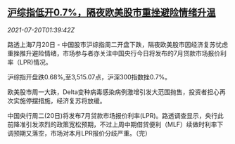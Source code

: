 <!--1626746463000-->
[沪综指低开0.7%，隔夜欧美股市重挫避险情绪升温](https://cn.reuters.com/article/china-stock-market-open-lpr-0720-idCNKBS2EQ03Y)
------

<div><i>2021-07-20T01:39:42Z</i></div><p>路透上海7月20日 - 中国股市沪综指周二开盘下跌，隔夜欧美股市因经济复苏忧虑重挫推升避险情绪，市场参与者亦关注中国央行今日将发布的7月贷款市场报价利率（LPR)情况。</p><p>沪综指开盘跌0.68%,至3,515.07点，沪深300指数挫0.7%。</p><p>欧美股市周一大跌，Delta变种病毒感染病例激增引发大范围抛售，投资者担心再次实施停摆措施，经济复苏将放缓。</p><p>中国央行周二(20日)将发布7月贷款市场报价利率(LPR)。路透调查显示，央行此前降准引发浓烈的政策宽松预期，不过上周中期借贷便利（MLF）续做时利率下调预期又落空，市场对本月LPR报价分歧严重。（完）</p>
